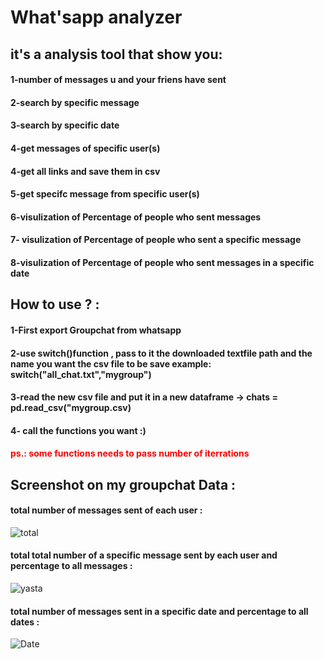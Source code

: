 <h1> What'sapp analyzer </h1>
<h2>it's a analysis tool that show you: </h2>

<h4>1-number of messages u and your friens have sent</h3> 
<h4>2-search by specific message</h3>
<h4>3-search by specific date</h3>
<h4>4-get messages of specific user(s)</h3>
<h4>4-get all links and save them in csv</h3>
<h4>5-get specifc message from specific user(s)</h3>
<h4>6-visulization of Percentage of people who sent messages</h3>
<h4>7- visulization of Percentage of people who sent a specific message</h3>
<h4>8-visulization  of Percentage of people who sent messages in a specific date</h3>


<h2>How to use ? :  </h2>
<h4>1-First export Groupchat from whatsapp</h3> 
<h4>2-use switch()function , pass to it the downloaded textfile path and the name you want the csv file to be save example: switch("all_chat.txt","mygroup")</h3>
<h4>3-read the new csv file and put it in a new dataframe -> chats = pd.read_csv("mygroup.csv)</h3>
<h4>4- call the functions you want :) </h3>
<h4 style="color: red;">ps.: some functions needs to pass number of iterrations </h3>


<h2>Screenshot on my groupchat Data :  </h2>
<h4>total number of messages sent of each user :</h4>

![total](https://github.com/yassinmohamed111/Whatsapp_analyzer/assets/108435195/f255edf9-cda7-4a4c-9413-6308b44aa3ee)

<h4>total total number of a specific message sent by each user and percentage to all messages :</h4>

![yasta](https://github.com/yassinmohamed111/Whatsapp_analyzer/assets/108435195/b706be49-3183-4b56-92b5-7641a765f7ec)


<h4>total number of messages sent in a specific date and percentage to all dates :  </h4>

![Date](https://github.com/yassinmohamed111/Whatsapp_analyzer/assets/108435195/e563674f-d993-4d84-bfba-512476805683)



